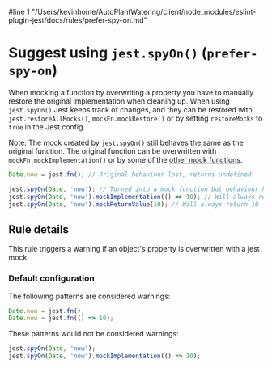 #line 1 "/Users/kevinhome/AutoPlantWatering/client/node_modules/eslint-plugin-jest/docs/rules/prefer-spy-on.md"
# Suggest using `jest.spyOn()` (`prefer-spy-on`)

When mocking a function by overwriting a property you have to manually restore
the original implementation when cleaning up. When using `jest.spyOn()` Jest
keeps track of changes, and they can be restored with `jest.restoreAllMocks()`,
`mockFn.mockRestore()` or by setting `restoreMocks` to `true` in the Jest
config.

Note: The mock created by `jest.spyOn()` still behaves the same as the original
function. The original function can be overwritten with
`mockFn.mockImplementation()` or by some of the
[other mock functions](https://jestjs.io/docs/en/mock-function-api).

```js
Date.now = jest.fn(); // Original behaviour lost, returns undefined

jest.spyOn(Date, 'now'); // Turned into a mock function but behaviour hasn't changed
jest.spyOn(Date, 'now').mockImplementation(() => 10); // Will always return 10
jest.spyOn(Date, 'now').mockReturnValue(10); // Will always return 10
```

## Rule details

This rule triggers a warning if an object's property is overwritten with a jest
mock.

### Default configuration

The following patterns are considered warnings:

```js
Date.now = jest.fn();
Date.now = jest.fn(() => 10);
```

These patterns would not be considered warnings:

```js
jest.spyOn(Date, 'now');
jest.spyOn(Date, 'now').mockImplementation(() => 10);
```
